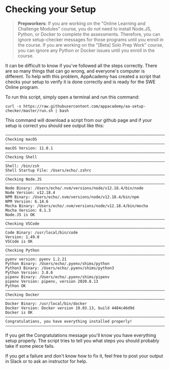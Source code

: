 # Checking your Setup

> **Prepworkers**: If you are working on the "Online Learning and Challenge
> Modules" course, you do not need to install Node.JS, Python, or Docker to complete
> the assessments. Therefore, you can ignore setup-checker messages for
> those programs until you enroll in the course. If you are working on the
> "[Beta] Solo Prep Work" course, you can ignore any Python or Docker issues
> until you enroll in the course.

It can be difficult to know if you've followed all the steps correctly. There
are so many things that can go wrong, and everyone's computer is different. To
help with this problem, AppAcademy has created a script that checks your setup
to verify it is done correctly and is ready for the SWE Online program.

To run this script, simply open a terminal and run this command:

```shell
curl -s https://raw.githubusercontent.com/appacademy/aa-setup-checker/master/run.sh | bash
```

This command will download a script from our github page and if your setup is correct
you should see output like this:

```shell
――――――――――――――――――――――――――――――――――――――――――――――――――――――――――――――――――――――――――――――――
Checking macOS
――――――――――――――――――――――――――――――――――――――――――――――――――――――――――――――――――――――――――――――――
macOS Version: 11.0.1
――――――――――――――――――――――――――――――――――――――――――――――――――――――――――――――――――――――――――――――――
Checking Shell
――――――――――――――――――――――――――――――――――――――――――――――――――――――――――――――――――――――――――――――――
Shell: /bin/zsh
Shell Startup File: /Users/echo/.zshrc
――――――――――――――――――――――――――――――――――――――――――――――――――――――――――――――――――――――――――――――――
Checking Node.JS
――――――――――――――――――――――――――――――――――――――――――――――――――――――――――――――――――――――――――――――――
Node Binary: /Users/echo/.nvm/versions/node/v12.18.4/bin/node
Node Version: v12.18.4
NPM Binary: /Users/echo/.nvm/versions/node/v12.18.4/bin/npm
NPM Version: 6.14.6
Mocha Binary: /Users/echo/.nvm/versions/node/v12.18.4/bin/mocha
Mocha Version: 8.1.3
Node.JS is OK
――――――――――――――――――――――――――――――――――――――――――――――――――――――――――――――――――――――――――――――――
Checking VSCode
――――――――――――――――――――――――――――――――――――――――――――――――――――――――――――――――――――――――――――――――
Code Binary: /usr/local/bin/code
Version: 1.49.0
VSCode is OK
――――――――――――――――――――――――――――――――――――――――――――――――――――――――――――――――――――――――――――――――
Checking Python
――――――――――――――――――――――――――――――――――――――――――――――――――――――――――――――――――――――――――――――――
pyenv version: pyenv 1.2.21
Python Binary: /Users/echo/.pyenv/shims/python
Python3 Binary: /Users/echo/.pyenv/shims/python3
Python Version: 3.8.6
pipenv Binary: /Users/echo/.pyenv/shims/pipenv
pipenv Version: pipenv, version 2020.8.13
Python OK
――――――――――――――――――――――――――――――――――――――――――――――――――――――――――――――――――――――――――――――――
Checking Docker
――――――――――――――――――――――――――――――――――――――――――――――――――――――――――――――――――――――――――――――――
Docker Binary: /usr/local/bin/docker
Docker Version: Docker version 19.03.13, build 4484c46d9d
Docker is OK
――――――――――――――――――――――――――――――――――――――――――――――――――――――――――――――――――――――――――――――――
Congratulations, you have everything installed properly!
――――――――――――――――――――――――――――――――――――――――――――――――――――――――――――――――――――――――――――――――
```

If you get the Congratulations message you'll know you have everything setup
properly. The script tries to tell you what steps you should probably take
if some piece fails.

If you get a failure and don't know how to fix it, feel free to post your output
in Slack or to ask an instructor for help.
